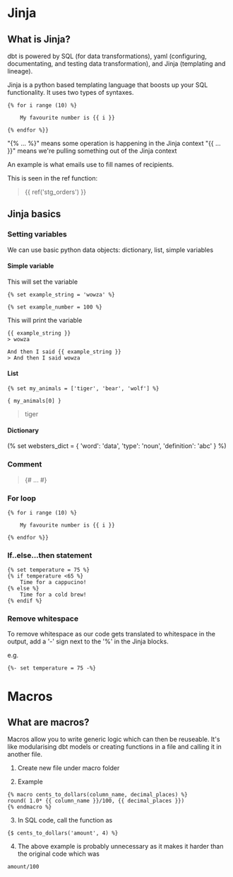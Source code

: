 # Jinja

## What is Jinja?

dbt is powered by SQL (for data transformations), yaml (configuring, documentating, and testing data transformation), and Jinja (templating and lineage).

Jinja is a python based templating language that boosts up your SQL functionality. It uses two types of syntaxes. 

```
{% for i range (10) %}

    My favourite number is {{ i }}

{% endfor %}}
```

"{% ... %}" means some operation is happening in the Jinja context 
"{{ ... }}" means we're pulling something out of the Jinja context

An example is what emails use to fill names of recipients. 

This is seen in the ref function:

> {{ ref('stg_orders') }}

## Jinja basics

### Setting variables

We can use basic python data objects: dictionary, list, simple variables

#### Simple variable

This will set the variable
```
{% set example_string = 'wowza' %}

{% set example_number = 100 %}
```

This will print the variable
```
{{ example_string }} 
> wowza

And then I said {{ example_string }}
> And then I said wowza
```

#### List

```
{% set my_animals = ['tiger', 'bear', 'wolf'] %}

{ my_animals[0] }
```

> tiger 

#### Dictionary

(% set websters_dict = {
    'word': 'data',
    'type': 'noun',
    'definition': 'abc'
} %)

### Comment

> {# ... #}

### For loop

```
{% for i range (10) %}

    My favourite number is {{ i }}

{% endfor %}}
```

### If..else...then statement

```
{% set temperature = 75 %}
{% if temperature <65 %}
    Time for a cappucino!
{% else %}
    Time for a cold brew!
{% endif %}
```

### Remove whitespace

To remove whitespace as our code gets translated to whitespace in the output, add a '-' sign next to the '%' in the Jinja blocks.

e.g.

```
{%- set temperature = 75 -%}
```

# Macros

## What are macros?

Macros allow you to write generic logic which can then be reuseable. It's like modularising dbt models or creating functions in a file and calling it in another file. 

1. Create new file under macro folder

2. Example

``` 
{% macro cents_to_dollars(column_name, decimal_places) %}
round( 1.0* {{ column_name }}/100, {{ decimal_places }})
{% endmacro %}
```

3. In SQL code, call the function as

```
{$ cents_to_dollars('amount', 4) %}
```

4. The above example is probably unnecessary as it makes it harder than the original code which was 

```
amount/100
```

